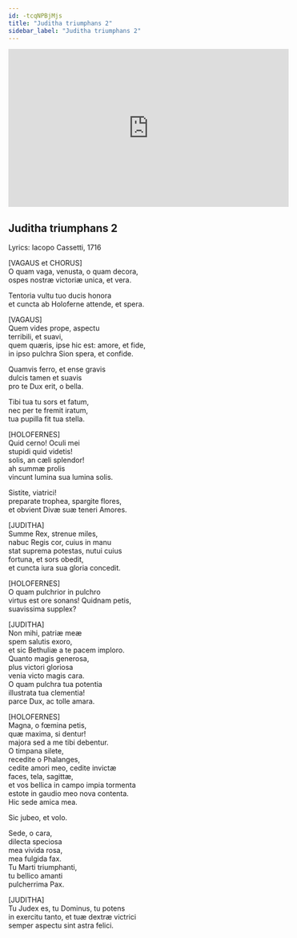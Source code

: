 ```yaml
---
id: -tcqNPBjMjs
title: "Juditha triumphans 2"
sidebar_label: "Juditha triumphans 2"
---
```


<div class="video-float-container">
  <iframe
    width="560"
    height="315"
    src="https://www.youtube.com/embed/-tcqNPBjMjs"
    title="YouTube video player"
    frameborder="0"
    allow="accelerometer; autoplay; clipboard-write; encrypted-media; gyroscope; picture-in-picture; web-share"
    referrerpolicy="strict-origin-when-cross-origin"
    allowfullscreen
  ></iframe>
</div>

## Juditha triumphans 2

Lyrics: Iacopo Cassetti, 1716

[VAGAUS et CHORUS]  
O quam vaga, venusta, o quam decora,  
ospes nostræ victoriæ unica, et vera.

Tentoria vultu tuo ducis honora  
et cuncta ab Holoferne attende, et spera.

[VAGAUS]  
Quem vides prope, aspectu  
terribili, et suavi,  
quem quæris, ipse hic est: amore, et fide,  
in ipso pulchra Sion spera, et confide.

Quamvis ferro, et ense gravis  
dulcis tamen et suavis  
pro te Dux erit, o bella.

Tibi tua tu sors et fatum,  
nec per te fremit iratum,  
tua pupilla fit tua stella.

[HOLOFERNES]  
Quid cerno! Oculi mei  
stupidi quid videtis!  
solis, an cæli splendor!  
ah summæ prolis  
vincunt lumina sua lumina solis.

Sistite, viatrici!  
preparate trophea, spargite flores,  
et obvient Divæ suæ teneri Amores.

[JUDITHA]  
Summe Rex, strenue miles,  
nabuc Regis cor, cuius in manu  
stat suprema potestas, nutui cuius  
fortuna, et sors obedit,  
et cuncta iura sua gloria concedit.

[HOLOFERNES]  
O quam pulchrior in pulchro  
virtus est ore sonans! Quidnam petis,  
suavissima supplex?

[JUDITHA]  
Non mihi, patriæ meæ  
spem salutis exoro,  
et sic Bethuliæ a te pacem imploro.  
Quanto magis generosa,  
plus victori gloriosa  
venia victo magis cara.  
O quam pulchra tua potentia  
illustrata tua clementia!  
parce Dux, ac tolle amara.

[HOLOFERNES]  
Magna, o fœmina petis,  
quæ maxima, si dentur!  
majora sed a me tibi debentur.  
O timpana silete,  
recedite o Phalanges,  
cedite amori meo, cedite invictæ  
faces, tela, sagittæ,  
et vos bellica in campo impia tormenta  
estote in gaudio meo nova contenta.  
Hic sede amica mea.

Sic jubeo, et volo.

Sede, o cara,  
dilecta speciosa  
mea vivida rosa,  
mea fulgida fax.  
Tu Marti triumphanti,  
tu bellico amanti  
pulcherrima Pax.

[JUDITHA]  
Tu Judex es, tu Dominus, tu potens  
in exercitu tanto, et tuæ dextræ victrici  
semper aspectu sint astra felici.
